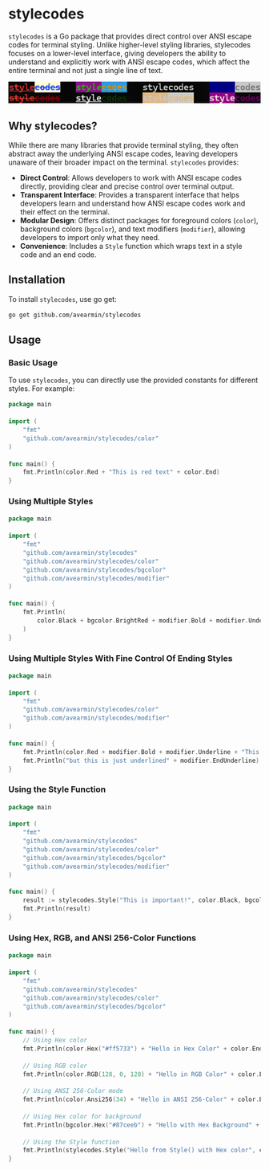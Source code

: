 # stylecodes
`stylecodes` is a Go package that provides direct control over ANSI escape codes for terminal styling. Unlike 
higher-level styling libraries, stylecodes focuses on a lower-level interface, giving developers the ability to 
understand and explicitly work with ANSI escape codes, which affect the entire terminal and not just a single line of 
text.

<img src="img/stylecodes.png" alt="stylecodes in terminal">

## Why stylecodes?
While there are many libraries that provide terminal styling, they often abstract away the underlying ANSI escape codes, 
leaving developers unaware of their broader impact on the terminal. `stylecodes` provides:

- **Direct Control**: Allows developers to work with ANSI escape codes directly, providing clear and precise control over 
terminal output.
- **Transparent Interface**: Provides a transparent interface that helps developers learn and understand how ANSI escape 
codes work and their effect on the terminal.
- **Modular Design**: Offers distinct packages for foreground colors (`color`), background colors (`bgcolor`), and text 
modifiers (`modifier`), allowing developers to import only what they need.
- **Convenience**: Includes a `Style` function which wraps text in a style code and an end code.

## Installation
To install `stylecodes`, use go get:
```bash
go get github.com/avearmin/stylecodes
```

## Usage
### Basic Usage
To use `stylecodes`, you can directly use the provided constants for different styles. For example:
```go
package main

import (
    "fmt"
    "github.com/avearmin/stylecodes/color"
)

func main() {
    fmt.Println(color.Red + "This is red text" + color.End)
}
```
### Using Multiple Styles
```go
package main

import (
	"fmt"
	"github.com/avearmin/stylecodes"
	"github.com/avearmin/stylecodes/color"
	"github.com/avearmin/stylecodes/bgcolor"
	"github.com/avearmin/stylecodes/modifier"
)

func main() {
	fmt.Println(
		color.Black + bgcolor.BrightRed + modifier.Bold + modifier.Underline + "This is important" + stylecodes.EndAll
	)
}
```

### Using Multiple Styles With Fine Control Of Ending Styles
```go
package main

import (
	"fmt"
	"github.com/avearmin/stylecodes/color"
	"github.com/avearmin/stylecodes/modifier"
)

func main() {
	fmt.Println(color.Red + modifier.Bold + modifier.Underline + "This is red, bold, and underlined" + color.End + modifier.EndBold)
	fmt.Println("but this is just underlined" + modifier.EndUnderline)
}
```

### Using the Style Function
```go
package main

import (
    "fmt"
    "github.com/avearmin/stylecodes"
    "github.com/avearmin/stylecodes/color"
    "github.com/avearmin/stylecodes/bgcolor"
    "github.com/avearmin/stylecodes/modifier"
)

func main() {
    result := stylecodes.Style("This is important!", color.Black, bgcolor.BrightRed, modifier.Bold, modifier.Underline)
    fmt.Println(result)
}
```

### Using Hex, RGB, and ANSI 256-Color Functions
```go
package main

import (
    "fmt"
	"github.com/avearmin/stylecodes"
    "github.com/avearmin/stylecodes/color"
    "github.com/avearmin/stylecodes/bgcolor"
)

func main() {
    // Using Hex color
    fmt.Println(color.Hex("#ff5733") + "Hello in Hex Color" + color.End)

    // Using RGB color
    fmt.Println(color.RGB(128, 0, 128) + "Hello in RGB Color" + color.End)

    // Using ANSI 256-Color mode
    fmt.Println(color.Ansi256(34) + "Hello in ANSI 256-Color" + color.End)

    // Using Hex color for background
    fmt.Println(bgcolor.Hex("#87ceeb") + "Hello with Hex Background" + bgcolor.End)
	
	// Using the Style function 
	fmt.Println(stylecodes.Style("Hello from Style() with Hex color", color.Hex("#ff5733")))
}
```